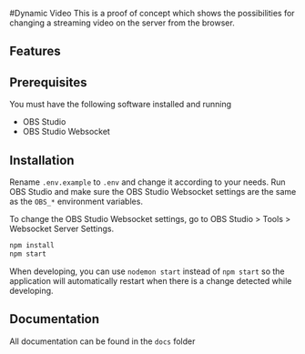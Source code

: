 #Dynamic Video
This is a proof of concept which shows the possibilities for changing a streaming video on the server from the browser.

## Features


## Prerequisites
You must have the following software installed and running
- OBS Studio
- OBS Studio Websocket

## Installation
Rename `.env.example` to `.env` and change it according to your needs.
Run OBS Studio and make sure the OBS Studio Websocket settings are the same as the `OBS_*` environment variables.

To change the OBS Studio Websocket settings, go to OBS Studio > Tools > Websocket Server Settings.

```bash
npm install
npm start
```

When developing, you can use `nodemon start` instead of `npm start` so the application will automatically 
restart when there is a change detected while developing.

## Documentation
All documentation can be found in the `docs` folder